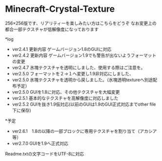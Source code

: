 # Minecraft-Crystal-Texture

256×256版です、リアリティーを楽しみたい方はこちらをどうぞ
なお変更上の都合一部テクスチャが低解像度になっております

*log
- ver2.4.1 更新内容 ゲームバージョン1.8のGUIに対応
- ver2.4.2 更新内容 ゲームバージョン1.9でも警告が出ないようフォーマットの変更
- ver2.4.7 氷塊テクスチャを透明にしました、使用する際はご注意を。
- ver2.5.0 フォーマットを２→１へ変更し1.9非対応にしました、
- ver2.5.0 氷塊テクスチャを透明から戻しました。（氷塊透明textureへ別途配布予定）
- ver2.5.0 GUIを1.8に対応、その他テクスチャを大幅変更
- ver2.5.1 基本的なテクスチャを高解像度に対応しました
- ver2.5.2 GUIを抜き1.9仮対応(以前のGUIは1.9のGUI正式対応までother file下に保存)

*予定
- ver2.6.1　1.8の以降の一部ブロックに専用テクスチャを割り当て（アカシア等）
- ver2.7.0 GUIを1.9へ正式対応
 
Readme.txtの文字コードをUTF-8に対応
